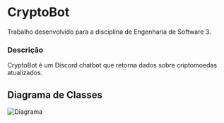 # CryptoBot

Trabalho desenvolvido para a disciplina de Engenharia de Software 3.

### Descrição
CryptoBot é um Discord chatbot que retorna dados sobre criptomoedas atualizados.

## Diagrama de Classes

![Diagrama](https://user-images.githubusercontent.com/33720962/57228194-989d0080-6fe9-11e9-95a5-93d213b87e18.png)

